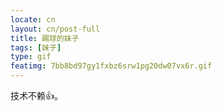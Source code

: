 ```yaml
---
locate: cn
layout: cn/post-full
title: 踢球的妹子
tags: [妹子]
type: gif
featimg: 7bb8bd97gy1fxbz6srw1pg20dw07vx6r.gif
---
```


技术不赖👍。